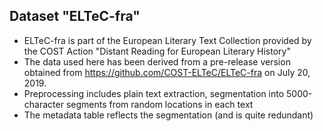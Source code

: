 ## Dataset "ELTeC-fra" 

* ELTeC-fra is part of the European Literary Text Collection provided by the COST Action "Distant Reading for European Literary History" 
* The data used here has been derived from a pre-release version obtained from https://github.com/COST-ELTeC/ELTeC-fra on July 20, 2019.
* Preprocessing includes plain text extraction, segmentation into 5000-character segments from random locations in each text
* The metadata table reflects the segmentation (and is quite redundant)
